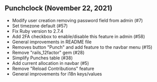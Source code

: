  ## Punchclock (November 22, 2021) ##

* Modify user creation removing password field from admin (#7)
* Set timezone default (#57)
* Fix Ruby version to 2.7.4
* Add 2FA checkbox to enable/disable this feature in admin (#58)
* General improvements in README file
* Removes button "Punch" and add feature to the navbar menu (#15)
* Remove "rails_12factor" gem (#28)
* Simplify Punches table (#38)
* Add current allocation in navbar (#5)
* Remove "Reload Contributions" feature
* General improvements for i18n keys/values
